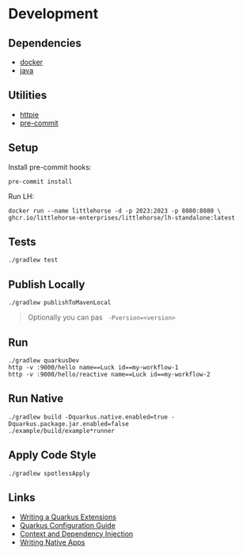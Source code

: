 # Development

## Dependencies

- [docker](https://docs.docker.com/engine/install/)
- [java](https://sdkman.io/jdks#graalce)

## Utilities

- [httpie](https://httpie.io/)
- [pre-commit](https://pre-commit.com/)

## Setup

Install pre-commit hooks:

```shell
pre-commit install
```

Run LH:

```shell
docker run --name littlehorse -d -p 2023:2023 -p 8080:8080 \
ghcr.io/littlehorse-enterprises/littlehorse/lh-standalone:latest
```

## Tests

```shell
./gradlew test
```

## Publish Locally

```shell
./gradlew publishToMavenLocal
```

> Optionally you can pas ` -Pversion=<version>`

## Run

```shell
./gradlew quarkusDev
http -v :9000/hello name==Luck id==my-workflow-1
http -v :9000/hello/reactive name==Luck id==my-workflow-2
```

## Run Native

```shell
./gradlew build -Dquarkus.native.enabled=true -Dquarkus.package.jar.enabled=false
./example/build/example*runner
```

## Apply Code Style

```shell
./gradlew spotlessApply
```

## Links

- [Writing a Quarkus Extensions](https://quarkus.io/guides/writing-extensions)
- [Quarkus Configuration Guide](https://quarkus.io/guides/config-reference)
- [Context and Dependency Injection](https://quarkus.io/guides/cdi-reference)
- [Writing Native Apps](https://quarkus.io/guides/writing-native-applications-tips)
